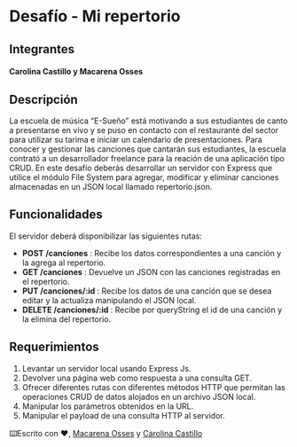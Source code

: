 # Desafío - Mi repertorio

## Integrantes

#### **Carolina Castillo y Macarena Osses**

## Descripción

La escuela de música “E-Sueño” está motivando a sus estudiantes de canto a presentarse en vivo y se puso en contacto con el restaurante del sector para utilizar su tarima e iniciar un calendario de presentaciones. Para conocer y gestionar las canciones que cantarán sus estudiantes, la escuela contrató a un desarrollador freelance para la reación de una aplicación tipo CRUD.
En este desafío deberás desarrollar un servidor con Express que utilice el módulo File System para agregar, modificar y eliminar canciones almacenadas en un JSON local llamado repertorio.json.

## Funcionalidades

El servidor deberá disponibilizar las siguientes rutas:

- **POST /canciones** : Recibe los datos correspondientes a una canción y la agrega al repertorio.
- **GET /canciones** : Devuelve un JSON con las canciones registradas en el repertorio.
- **PUT /canciones/:id** : Recibe los datos de una canción que se desea editar y la actualiza manipulando el JSON local.
- **DELETE /canciones/:id** : Recibe por queryString el id de una canción y la elimina del repertorio.

## Requerimientos

1. Levantar un servidor local usando Express Js.
2. Devolver una página web como respuesta a una consulta GET.
3. Ofrecer diferentes rutas con diferentes métodos HTTP que permitan las operaciones CRUD de datos alojados en un archivo JSON local.
4. Manipular los parámetros obtenidos en la URL.
5. Manipular el payload de una consulta HTTP al servidor.

⌨️Escrito con ❤️, [Macarena Osses](https://github.com/Makaosva) y [Carolina Castillo](https://github.com/Carolina2024)
